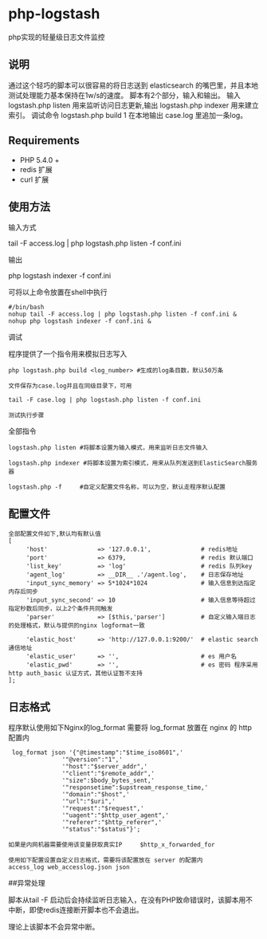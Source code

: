 # php-logstash
php实现的轻量级日志文件监控

说明
------

通过这个轻巧的脚本可以很容易的将日志送到 elasticsearch 的嘴巴里，并且本地测试处理能力基本保持在1w/s的速度。
脚本有2个部分，输入和输出。 输入 logstash.php listen 用来监听访问日志更新,输出 logstash.php indexer 用来建立索引。
调试命令 logstash.php build 1 在本地输出 case.log 里追加一条log。

## Requirements

* PHP 5.4.0 +
* redis 扩展
* curl 扩展

## 使用方法

输入方式

tail -F access.log | php logstash.php listen -f conf.ini


输出

php logstash indexer -f conf.ini

可将以上命令放置在shell中执行


```
#/bin/bash
nohup tail -F access.log | php logstash.php listen -f conf.ini &
nohup php logstash indexer -f conf.ini &
```

调试

程序提供了一个指令用来模拟日志写入

```
php logstash.php build <log_number> #生成的log条目数，默认50万条

文件保存为case.log并且在同级目录下，可用 

tail -F case.log | php logstash.php listen -f conf.ini

测试执行步骤
```

全部指令

```
logstash.php listen #将脚本设置为输入模式，用来监听日志文件输入

logstash.php indexer #将脚本设置为索引模式，用来从队列发送到ElasticSearch服务器

logstash.php -f     #自定义配置文件名称，可以为空，默认走程序默认配置
```



## 配置文件

```
全部配置文件如下,默认均有默认值
[
     'host'              => '127.0.0.1',              # redis地址
     'port'              => 6379,                     # redis 默认端口
     'list_key'          => 'log'                     # redis 队列key
     'agent_log'         => __DIR__ .'/agent.log',    # 日志保存地址
     'input_sync_memory' => 5*1024*1024               # 输入信息到达指定内存后同步
     'input_sync_second' => 10                        # 输入信息等待超过指定秒数后同步，以上2个条件共同触发
     'parser'            => [$this,'parser']          # 自定义输入端日志的处理格式，默认与提供的nginx logformat一致

     'elastic_host'      => 'http://127.0.0.1:9200/'  # elastic search通信地址
     'elastic_user'      => '',                       # es 用户名             
     'elastic_pwd'       => '',                       # es 密码 程序采用 http auth_basic 认证方式，其他认证暂不支持
];
```


## 日志格式

程序默认使用如下Nginx的log_format
需要将 log_format 放置在 nginx 的 http 配置内

```
 log_format json '{"@timestamp":"$time_iso8601",'
               '"@version":"1",'
               '"host":"$server_addr",'
               '"client":"$remote_addr",'
               '"size":$body_bytes_sent,'
               '"responsetime":$upstream_response_time,'
               '"domain":"$host",'
               '"url":"$uri",'
               '"request":"$request",'
               '"uagent":"$http_user_agent",'
               '"referer":"$http_referer",'
               '"status":"$status"}';

如果是内网机器需要使用该变量获取真实IP     $http_x_forwarded_for

使用如下配置设置自定义日志格式，需要将该配置放在 server 的配置内
access_log web_accesslog.json json
```

##异常处理

脚本从tail -F 启动后会持续监听日志输入，在没有PHP致命错误时，该脚本用不中断，即使redis连接断开脚本也不会退出。

理论上该脚本不会异常中断。
